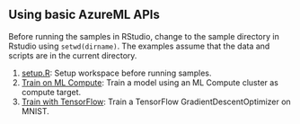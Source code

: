 ## Using basic AzureML APIs

Before running the samples in RStudio, change to the sample directory in Rstudio using `setwd(dirname)`.
The examples assume that the data and scripts are in the current directory.

1. [setup.R](setup.R): Setup workspace before running samples.
2. [Train on ML Compute](training/train-on-amlcompute): Train a model using an ML Compute cluster as compute target.
3. [Train with TensorFlow](training/tensorflow/train-with-tensorflow): Train a TensorFlow GradientDescentOptimizer on MNIST.
